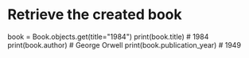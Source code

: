 # Retrieve the created book
book = Book.objects.get(title="1984")
print(book.title)           # 1984
print(book.author)          # George Orwell
print(book.publication_year)  # 1949
